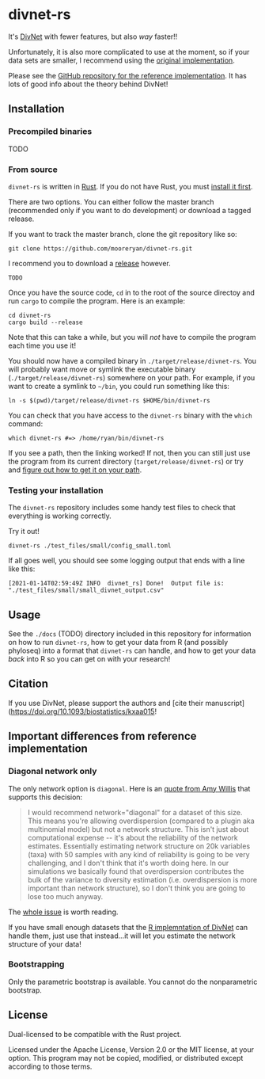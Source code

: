 # divnet-rs

It's [DivNet](https://github.com/adw96/DivNet) with fewer features, but also *way* faster!!

Unfortunately, it is also more complicated to use at the moment, so if your data sets are smaller, I recommend using the [original implementation](https://github.com/adw96/DivNet).

Please see the [GitHub repository for the reference implementation](https://github.com/adw96/DivNet).  It has lots of good info about the theory behind DivNet!

## Installation

### Precompiled binaries

TODO

### From source

`divnet-rs` is written in [Rust](https://www.rust-lang.org/).  If you do not have Rust, you must [install it first](https://www.rust-lang.org/tools/install).

There are two options.  You can either follow the master branch (recommended only if you want to do development) or download a tagged release.

If you want to track the master branch, clone the git repository like so:

```
git clone https://github.com/mooreryan/divnet-rs.git
```

I recommend you to download a [release](TODO) however.

```
TODO
```

Once you have the source code, `cd` in to the root of the source directoy and run `cargo` to compile the program.  Here is an example:

```
cd divnet-rs
cargo build --release
```

Note that this can take a while, but you will *not* have to compile the program each time you use it!

You should now have a compiled binary in `./target/release/divnet-rs`.  You will probably want move or symlink the executable binary (`./target/release/divnet-rs`) somewhere on your path.  For example, if you want to create a symlink to `~/bin`, you could run something like this:

```
ln -s $(pwd)/target/release/divnet-rs $HOME/bin/divnet-rs
```

You can check that you have access to the `divnet-rs` binary with the `which` command:

```
which divnet-rs #=> /home/ryan/bin/divnet-rs
```

If you see a path, then the linking worked!  If not, then you can still just use the program from its current directory (`target/release/divnet-rs`) or try and [figure out how to get it on your path](https://gist.github.com/nex3/c395b2f8fd4b02068be37c961301caa7).

### Testing your installation

The `divnet-rs` repository includes some handy test files to check that everything is working correctly.

Try it out!

```
divnet-rs ./test_files/small/config_small.toml
```

If all goes well, you should see some logging output that ends with a line like this:

```
[2021-01-14T02:59:49Z INFO  divnet_rs] Done!  Output file is: "./test_files/small/small_divnet_output.csv"
```

## Usage

See the `./docs` (TODO) directory included in this repository for information on how to run `divnet-rs`, how to get your data from R (and possibly phyloseq) into a format that `divnet-rs` can handle, and how to get your data *back* into R so you can get on with your research!

## Citation

If you use DivNet, please support the authors and [cite their manuscript](https://doi.org/10.1093/biostatistics/kxaa015!

## Important differences from reference implementation

### Diagonal network only

The only network option is `diagonal`.  Here is an [quote from Amy Willis](https://github.com/adw96/DivNet/issues/32#issuecomment-521727997) that supports this decision:

> I would recommend network="diagonal" for a dataset of this size. This means you're allowing overdispersion (compared to a plugin aka multinomial model) but not a network structure. This isn't just about computational expense -- it's about the reliability of the network estimates. Essentially estimating network structure on 20k variables (taxa) with 50 samples with any kind of reliability is going to be very challenging, and I don't think that it's worth doing here. In our simulations we basically found that overdispersion contributes the bulk of the variance to diversity estimation (i.e. overdispersion is more important than network structure), so I don't think you are going to lose too much anyway.

The [whole issue](https://github.com/adw96/DivNet/issues/32) is worth reading.

If you have small enough datasets that the [R implemntation of DivNet](https://github.com/adw96/DivNet) can handle them, just use that instead...it will let you estimate the network structure of your data!

### Bootstrapping

Only the parametric bootstrap is available.  You cannot do the nonparametric bootstrap.

## License

Dual-licensed to be compatible with the Rust project.

Licensed under the Apache License, Version 2.0 or the MIT license, at your option. This program may not be copied, modified, or distributed except according to those terms.